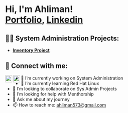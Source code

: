 <h1>Hi, I'm Ahliman! <br/><a href="https://github.com/ahlimany">Portfolio</a>, <a href="https://www.linkedin.com/in/ahliman-abbasov/">Linkedin</a></h1>

<h2>👨‍💻 System Administration Projects:</h2>

- <b>[Inventory Project](https://github.com/ahlimany/inventory-project)</b>

<h2> 🤳 Connect with me:</h2>

[<img align="left" alt="Ahliman | Email" width="22px" src="https://www.flaticon.com/free-icon/gmail_5968534" />][mail]
[<img align="left" alt="Ahliman | LinkedIn" width="22px" src="https://cdn.jsdelivr.net/npm/simple-icons@v3/icons/linkedin.svg" />][linkedin]

[mail]: ahliman573@gmail.com
[linkedin]: https://linkedin.com/in/ahliman-abbasov

- 🔭 I’m currently working on System Administration
- 🌱 I’m currently learning Red Hat Linux
- 👯 I’m looking to collaborate on Sys Admin Projects
- 🤔 I’m looking for help with Menthorship 
- 💬 Ask me about my journey
- 📫 How to reach me: ahliman573@gmail.com

